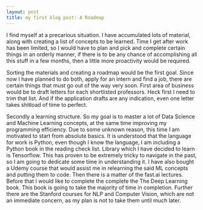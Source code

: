 ```yaml
---
layout: post
title: my first blog post: A Roadmap
---
```


I find myself at a precarious situation. I have accumulated lots of material, along with creating a list of concepts to be
learned. Time I get after work has been limited, so I would have to plan and pick and complete certain things in an orderly
manner, if there is to be any chance of accomplishing all this stuff in a few months, then a little more proactivity would be required.

Sorting the materials and creating a roadmap would be the first goal. Since now I have planned to do both, apply for an intern and find a job, there are certain things that must go out of the way very soon. First area of business would be to draft letters for each shortlisted professors. Heck first I need to trim that list.
And if the application drafts are any indication, even one letter takes shitload of time to perfect.

Secondly a learning structure. So my goal is to master a lot of Data Science and Machine Learning concepts, at the same time improving my programming efficiency. Due to some unknown reason, this time I am motivated to start from absolute basics. It is understood that the language for work is Python, even though I know the language, I am including a Python book in the reading check list. Library which I have decided to learn is Tensorflow. This has proven to be extremely tricky to navigate in the past, so I am going to dedicate some time in understanding it. I have also bought a Udemy course that would assist me in relearning the said ML concepts and putting them to code. Then there is a matter of the fast.ai lectures. Before that I would like to complete the complete the The Deep Learning book. This book is going to take the majority of time in completion. Further there are the Stanford courses for NLP and Computer Vision, which are not an immediate concern, as my plan is not to take them until much later.
